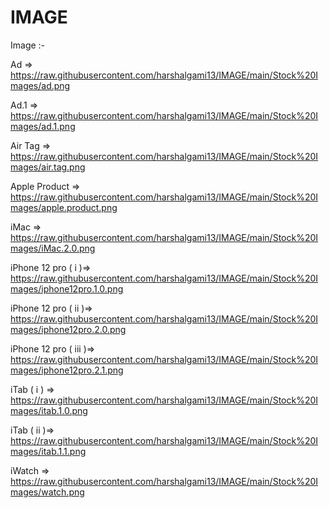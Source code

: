 # IMAGE

Image :-  


Ad => <a href="https://raw.githubusercontent.com/harshalgami13/IMAGE/main/Stock%20Images/ad.png">https://raw.githubusercontent.com/harshalgami13/IMAGE/main/Stock%20Images/ad.png</a>

Ad.1 => <a href="https://raw.githubusercontent.com/harshalgami13/IMAGE/main/Stock%20Images/ad.1.png">https://raw.githubusercontent.com/harshalgami13/IMAGE/main/Stock%20Images/ad.1.png</a>

Air Tag => <a href="https://raw.githubusercontent.com/harshalgami13/IMAGE/main/Stock%20Images/air.tag.png">https://raw.githubusercontent.com/harshalgami13/IMAGE/main/Stock%20Images/air.tag.png</a>

Apple Product => <a href="https://raw.githubusercontent.com/harshalgami13/IMAGE/main/Stock%20Images/apple.product.png">https://raw.githubusercontent.com/harshalgami13/IMAGE/main/Stock%20Images/apple.product.png</a>

iMac => <a href="https://raw.githubusercontent.com/harshalgami13/IMAGE/main/Stock%20Images/iMac.2.0.png">https://raw.githubusercontent.com/harshalgami13/IMAGE/main/Stock%20Images/iMac.2.0.png</a>

iPhone 12 pro ( i )=> <a href="https://raw.githubusercontent.com/harshalgami13/IMAGE/main/Stock%20Images/iphone12pro.1.0.png">https://raw.githubusercontent.com/harshalgami13/IMAGE/main/Stock%20Images/iphone12pro.1.0.png</a>

iPhone 12 pro ( ii )=> <a href="https://raw.githubusercontent.com/harshalgami13/IMAGE/main/Stock%20Images/iphone12pro.2.0.png">https://raw.githubusercontent.com/harshalgami13/IMAGE/main/Stock%20Images/iphone12pro.2.0.png</a>

iPhone 12 pro ( iii )=> <a href="https://raw.githubusercontent.com/harshalgami13/IMAGE/main/Stock%20Images/iphone12pro.2.1.png">https://raw.githubusercontent.com/harshalgami13/IMAGE/main/Stock%20Images/iphone12pro.2.1.png</a>

iTab ( i ) => <a href="https://raw.githubusercontent.com/harshalgami13/IMAGE/main/Stock%20Images/itab.1.0.png">https://raw.githubusercontent.com/harshalgami13/IMAGE/main/Stock%20Images/itab.1.0.png</a>

iTab ( ii )=> <a href="https://raw.githubusercontent.com/harshalgami13/IMAGE/main/Stock%20Images/itab.1.1.png">https://raw.githubusercontent.com/harshalgami13/IMAGE/main/Stock%20Images/itab.1.1.png</a>

iWatch => <a href="https://raw.githubusercontent.com/harshalgami13/IMAGE/main/Stock%20Images/watch.png">https://raw.githubusercontent.com/harshalgami13/IMAGE/main/Stock%20Images/watch.png</a>
